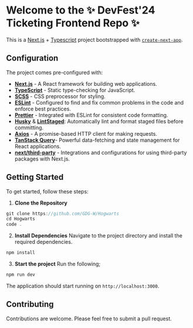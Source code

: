 # Welcome to the ✨ DevFest'24 Ticketing Frontend Repo ✨

This is a [Next.js](https://nextjs.org/) + [Typescript](https://www.typescriptlang.org/) project bootstrapped with [`create-next-app`](https://github.com/vercel/next.js/tree/canary/packages/create-next-app).

## Configuration

The project comes pre-configured with:

- [**Next.js**](https://nextjs.org/) - A React framework for building web applications.
- [**TypeScript**](https://www.typescriptlang.org/) - Static type-checking for JavaScript.
- [**SCSS**](https://sass-lang.com/) - CSS preprocessor for styling.
- [**ESLint**](https://eslint.org/) - Configured to find and fix common problems in the code and enforce best practices.
- [**Prettier**](https://prettier.io/) - Integrated with ESLint for consistent code formatting.
- [**Husky**](https://typicode.github.io/husky/) & [**LintStaged**](https://www.npmjs.com/package/lint-staged): Automatically lint and format staged files before committing.
- [**Axios**](https://axios-http.com/) - A promise-based HTTP client for making requests.
- [**TanStack Query**](https://tanstack.com/query/latest)- Powerful data-fetching and state management for React applications.
- [**next/third-party**](https://nextjs.org/docs/app/building-your-application/optimizing/third-party-libraries) - Integrations and configurations for using third-party packages with Next.js.

## Getting Started

To get started, follow these steps:

1. **Clone the Repository**

```javascript
git clone https://github.com/GDG-W/Hogwarts
cd Hogwarts
code .
```

2. **Install Dependencies**
   Navigate to the project directory and install the required dependencies.

```javascript
npm install
```

3. **Start the project**
   Run the following;

```javascript
npm run dev
```

The application should start running on `http://localhost:3000`.

## Contributing

Contributions are welcome. Please feel free to submit a pull request.
